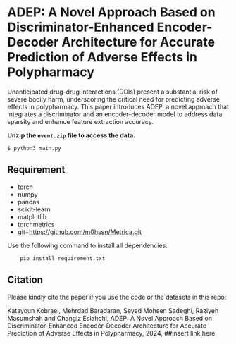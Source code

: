# ADEP: A Novel Approach Based on Discriminator-Enhanced Encoder-Decoder Architecture for Accurate Prediction of Adverse Effects in Polypharmacy

Unanticipated drug-drug interactions (DDIs) present a substantial risk of severe bodily harm, underscoring the critical need for predicting adverse effects in polypharmacy. This paper introduces ADEP, a novel approach that integrates a discriminator and an encoder-decoder model to address data sparsity and enhance feature extraction accuracy.

**Unzip the `event.zip` file to access the data.**

```
$ python3 main.py
```
## Requirement
- torch 
- numpy
- pandas
- scikit-learn
- matplotlib
- torchmetrics
- git+https://github.com/m0hssn/Metrica.git



Use the following command to install all dependencies. 
```
    pip install requirement.txt    
```

## Citation
Please kindly cite the paper if you use the code or the datasets in this repo:

Katayoun Kobraei, Mehrdad Baradaran, Seyed Mohsen Sadeghi, Raziyeh Masumshah and Changiz Eslahchi, ADEP: A Novel Approach Based on Discriminator-Enhanced
Encoder-Decoder Architecture for Accurate Prediction of Adverse
Effects in Polypharmacy, 2024, ##insert link here
